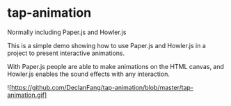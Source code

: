 # tap-animation
Normally including Paper.js and Howler.js

This is a simple demo showing how to use Paper.js and Howler.js in a project to present interactive animations. 

With Paper.js people are able to make animations on the HTML canvas, and Howler.js enables the sound effects with any interaction. 

![https://github.com/DeclanFang/tap-animation/blob/master/tap-animation.gif]
